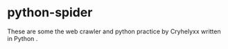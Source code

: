 python-spider
=============

These are some the web crawler and python practice by Cryhelyxx written in Python .
